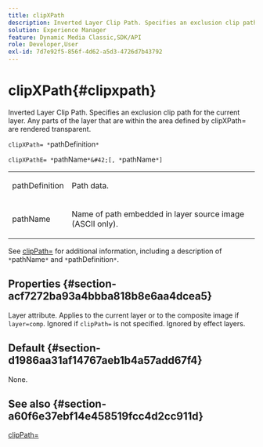 ```yaml
---
title: clipXPath
description: Inverted Layer Clip Path. Specifies an exclusion clip path for the current layer. Any parts of the layer that are within the area defined by clipXPath= are rendered transparent.
solution: Experience Manager
feature: Dynamic Media Classic,SDK/API
role: Developer,User
exl-id: 7d7e92f5-856f-4d62-a5d3-4726d7b43792
---
```

# clipXPath{#clipxpath}

Inverted Layer Clip Path. Specifies an exclusion clip path for the current layer. Any parts of the layer that are within the area defined by clipXPath= are rendered transparent.

 `clipXPath= *`pathDefinition`*`

`clipXPathE= *`pathName`*&#42;[, *`pathName`*]`

<table id="simpletable_27AFC3A694874CF8B673460820EFD90D"> 
 <tr class="strow"> 
  <td class="stentry"> <p><span class="codeph"> <span class="varname"> pathDefinition</span> </span> </p> </td> 
  <td class="stentry"> <p>Path data. </p></td> 
 </tr> 
 <tr class="strow"> 
  <td class="stentry"> <p><span class="codeph"> <span class="varname"> pathName</span> </span> </p> </td> 
  <td class="stentry"> <p>Name of path embedded in layer source image (ASCII only). </p></td> 
 </tr> 
</table>

See [clipPath=](../../../../../is-api/http-ref/image-serving-api-ref/c-http-protocol-reference/c-command-reference/r-clippath.md#reference-8139b1b52dc54749b51b109521ddf83d) for additional information, including a description of `*`pathName`*` and `*`pathDefinition`*`.

## Properties {#section-acf7272ba93a4bbba818b8e6aa4dcea5}

Layer attribute. Applies to the current layer or to the composite image if `layer=comp`. Ignored if `clipPath=` is not specified. Ignored by effect layers.

## Default {#section-d1986aa31af14767aeb1b4a57add67f4}

None.

## See also {#section-a60f6e37ebf14e458519fcc4d2cc911d}

[clipPath=](../../../../../is-api/http-ref/image-serving-api-ref/c-http-protocol-reference/c-command-reference/r-clippath.md#reference-8139b1b52dc54749b51b109521ddf83d)
